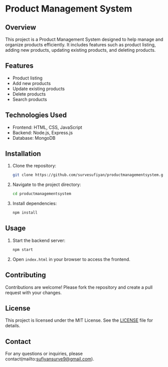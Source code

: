 # Product Management System

## Overview
This project is a Product Management System designed to help manage and organize products efficiently. It includes features such as product listing, adding new products, updating existing products, and deleting products.

## Features
- Product listing
- Add new products
- Update existing products
- Delete products
- Search products

## Technologies Used
- Frontend: HTML, CSS, JavaScript
- Backend: Node.js, Express.js
- Database: MongoDB

## Installation
1. Clone the repository:
    ```bash
    git clone https://github.com/survesufiyan/productmanagementsystem.git
    ```
2. Navigate to the project directory:
    ```bash
    cd productmanagementsystem
    ```
3. Install dependencies:
    ```bash
    npm install
    ```

## Usage
1. Start the backend server:
    ```bash
    npm start
    ```
2. Open `index.html` in your browser to access the frontend.

## Contributing
Contributions are welcome! Please fork the repository and create a pull request with your changes.

## License
This project is licensed under the MIT License. See the [LICENSE](LICENSE) file for details.

## Contact
For any questions or inquiries, please contact(mailto:sufiyansurve9@gmail.com).
